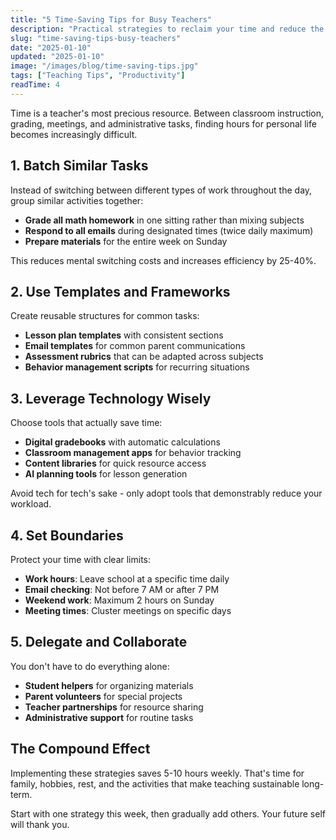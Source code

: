 ```yaml
---
title: "5 Time-Saving Tips for Busy Teachers"
description: "Practical strategies to reclaim your time and reduce the stress of lesson preparation."
slug: "time-saving-tips-busy-teachers"
date: "2025-01-10"
updated: "2025-01-10"
image: "/images/blog/time-saving-tips.jpg"
tags: ["Teaching Tips", "Productivity"]
readTime: 4
---
```


Time is a teacher's most precious resource. Between classroom instruction, grading, meetings, and administrative tasks, finding hours for personal life becomes increasingly difficult.

## 1. Batch Similar Tasks

Instead of switching between different types of work throughout the day, group similar activities together:

- **Grade all math homework** in one sitting rather than mixing subjects
- **Respond to all emails** during designated times (twice daily maximum)
- **Prepare materials** for the entire week on Sunday

This reduces mental switching costs and increases efficiency by 25-40%.

## 2. Use Templates and Frameworks

Create reusable structures for common tasks:

- **Lesson plan templates** with consistent sections
- **Email templates** for common parent communications
- **Assessment rubrics** that can be adapted across subjects
- **Behavior management scripts** for recurring situations

## 3. Leverage Technology Wisely

Choose tools that actually save time:

- **Digital gradebooks** with automatic calculations
- **Classroom management apps** for behavior tracking
- **Content libraries** for quick resource access
- **AI planning tools** for lesson generation

Avoid tech for tech's sake - only adopt tools that demonstrably reduce your workload.

## 4. Set Boundaries

Protect your time with clear limits:

- **Work hours**: Leave school at a specific time daily
- **Email checking**: Not before 7 AM or after 7 PM
- **Weekend work**: Maximum 2 hours on Sunday
- **Meeting times**: Cluster meetings on specific days

## 5. Delegate and Collaborate

You don't have to do everything alone:

- **Student helpers** for organizing materials
- **Parent volunteers** for special projects
- **Teacher partnerships** for resource sharing
- **Administrative support** for routine tasks

## The Compound Effect

Implementing these strategies saves 5-10 hours weekly. That's time for family, hobbies, rest, and the activities that make teaching sustainable long-term.

Start with one strategy this week, then gradually add others. Your future self will thank you.